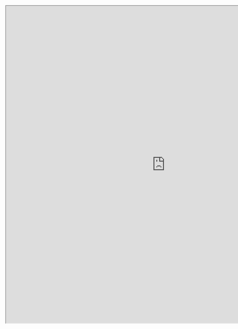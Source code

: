 <iframe src="https://weseemahmed.shinyapps.io/cluster-map/" scrolling="no" style="width:1000px;height:1000px;padding:0;"></iframe>


